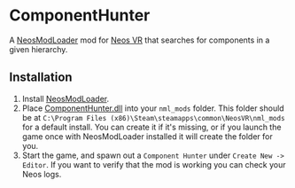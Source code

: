 # ComponentHunter

A [NeosModLoader](https://github.com/zkxs/NeosModLoader) mod for [Neos VR](https://neos.com/) that searches for components in a given hierarchy.

## Installation
1. Install [NeosModLoader](https://github.com/zkxs/NeosModLoader).
1. Place [ComponentHunter.dll](https://github.com/dfgHiatus/ComponentHunter/releases/latest/download/ComponentHunter.dll) into your `nml_mods` folder. This folder should be at `C:\Program Files (x86)\Steam\steamapps\common\NeosVR\nml_mods` for a default install. You can create it if it's missing, or if you launch the game once with NeosModLoader installed it will create the folder for you.
1. Start the game, and spawn out a `Component Hunter` under `Create New -> Editor`. If you want to verify that the mod is working you can check your Neos logs.
